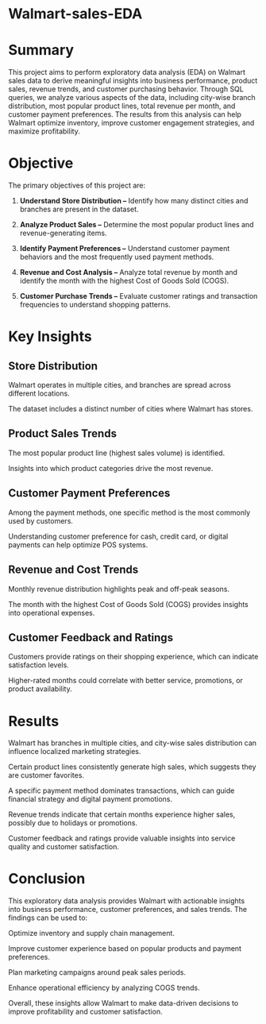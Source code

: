 # Walmart-sales-EDA

# Summary
This project aims to perform exploratory data analysis (EDA) on Walmart sales data to derive meaningful insights into business performance, product sales, revenue trends, and customer purchasing behavior. Through SQL queries, we analyze various aspects of the data, including city-wise branch distribution, most popular product lines, total revenue per month, and customer payment preferences. The results from this analysis can help Walmart optimize inventory, improve customer engagement strategies, and maximize profitability.

# Objective
The primary objectives of this project are:

1. **Understand Store Distribution –** Identify how many distinct cities and branches are present in the dataset.

2. **Analyze Product Sales –** Determine the most popular product lines and revenue-generating items.

3. **Identify Payment Preferences –** Understand customer payment behaviors and the most frequently used payment methods.

4. **Revenue and Cost Analysis –** Analyze total revenue by month and identify the month with the highest Cost of Goods Sold (COGS).

5. **Customer Purchase Trends –** Evaluate customer ratings and transaction frequencies to understand shopping patterns.


# Key Insights

## Store Distribution

  Walmart operates in multiple cities, and branches are spread across different locations.

  The dataset includes a distinct number of cities where Walmart has stores.

## Product Sales Trends

  The most popular product line (highest sales volume) is identified.
  
  Insights into which product categories drive the most revenue.

## Customer Payment Preferences

  Among the payment methods, one specific method is the most commonly used by customers.
  
  Understanding customer preference for cash, credit card, or digital payments can help optimize POS systems.

## Revenue and Cost Trends

  Monthly revenue distribution highlights peak and off-peak seasons.
  
  The month with the highest Cost of Goods Sold (COGS) provides insights into operational expenses.

## Customer Feedback and Ratings

  Customers provide ratings on their shopping experience, which can indicate satisfaction levels.
  
  Higher-rated months could correlate with better service, promotions, or product availability.

# Results

  Walmart has branches in multiple cities, and city-wise sales distribution can influence localized marketing strategies.
  
  Certain product lines consistently generate high sales, which suggests they are customer favorites.
  
  A specific payment method dominates transactions, which can guide financial strategy and digital payment promotions.
  
  Revenue trends indicate that certain months experience higher sales, possibly due to holidays or promotions.
  
  Customer feedback and ratings provide valuable insights into service quality and customer satisfaction.

# Conclusion

This exploratory data analysis provides Walmart with actionable insights into business performance, customer preferences, and sales trends. The findings can be used to:

  Optimize inventory and supply chain management.
  
  Improve customer experience based on popular products and payment preferences.
  
  Plan marketing campaigns around peak sales periods.
  
  Enhance operational efficiency by analyzing COGS trends.

Overall, these insights allow Walmart to make data-driven decisions to improve profitability and customer satisfaction.
